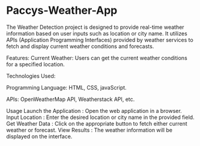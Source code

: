 # Paccys-Weather-App
The Weather Detection project is designed to provide real-time weather information based on user inputs such as location or city name. It utilizes APIs (Application Programming Interfaces) provided by weather services to fetch and display current weather conditions and forecasts.

Features: Current Weather: Users can get the current weather conditions for a specified location.

Technologies Used:

Programming Language: HTML, CSS, javaScript.

APIs: OpenWeatherMap API, Weatherstack API, etc.

Usage Launch the Application : Open the web application in a browser. Input Location : Enter the desired location or city name in the provided field. Get Weather Data : Click on the appropriate button to fetch either current weather or forecast. View Results : The weather information will be displayed on the interface.